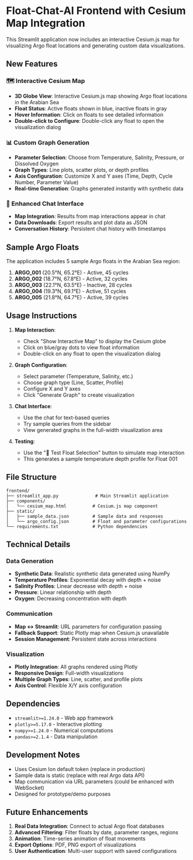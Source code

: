 # Float-Chat-AI Frontend with Cesium Map Integration

This Streamlit application now includes an interactive Cesium.js map for visualizing Argo float locations and generating custom data visualizations.

## New Features

### 🗺️ Interactive Cesium Map
- **3D Globe View**: Interactive Cesium.js map showing Argo float locations in the Arabian Sea
- **Float Status**: Active floats shown in blue, inactive floats in gray
- **Hover Information**: Click on floats to see detailed information
- **Double-click to Configure**: Double-click any float to open the visualization dialog

### 📊 Custom Graph Generation
- **Parameter Selection**: Choose from Temperature, Salinity, Pressure, or Dissolved Oxygen
- **Graph Types**: Line plots, scatter plots, or depth profiles
- **Axis Configuration**: Customize X and Y axes (Time, Depth, Cycle Number, Parameter Value)
- **Real-time Generation**: Graphs generated instantly with synthetic data

### 💬 Enhanced Chat Interface
- **Map Integration**: Results from map interactions appear in chat
- **Data Downloads**: Export results and plot data as JSON
- **Conversation History**: Persistent chat history with timestamps

## Sample Argo Floats

The application includes 5 sample Argo floats in the Arabian Sea region:

1. **ARGO_001** (20.5°N, 65.2°E) - Active, 45 cycles
2. **ARGO_002** (18.7°N, 67.8°E) - Active, 32 cycles  
3. **ARGO_003** (22.1°N, 63.5°E) - Inactive, 28 cycles
4. **ARGO_004** (19.3°N, 69.1°E) - Active, 51 cycles
5. **ARGO_005** (21.8°N, 64.7°E) - Active, 39 cycles

## Usage Instructions

1. **Map Interaction**:
   - Check "Show Interactive Map" to display the Cesium globe
   - Click on blue/gray dots to view float information
   - Double-click on any float to open the visualization dialog

2. **Graph Configuration**:
   - Select parameter (Temperature, Salinity, etc.)
   - Choose graph type (Line, Scatter, Profile)
   - Configure X and Y axes
   - Click "Generate Graph" to create visualization

3. **Chat Interface**:
   - Use the chat for text-based queries
   - Try sample queries from the sidebar
   - View generated graphs in the full-width visualization area

4. **Testing**:
   - Use the "🎯 Test Float Selection" button to simulate map interaction
   - This generates a sample temperature depth profile for Float 001

## File Structure

```
frontend/
├── streamlit_app.py              # Main Streamlit application
├── components/
│   └── cesium_map.html          # Cesium.js map component
├── static/
│   ├── sample_data.json         # Sample data and responses
│   └── argo_config.json         # Float and parameter configurations
└── requirements.txt             # Python dependencies
```

## Technical Details

### Data Generation
- **Synthetic Data**: Realistic synthetic data generated using NumPy
- **Temperature Profiles**: Exponential decay with depth + noise
- **Salinity Profiles**: Linear decrease with depth + noise  
- **Pressure**: Linear relationship with depth
- **Oxygen**: Decreasing concentration with depth

### Communication
- **Map ↔ Streamlit**: URL parameters for configuration passing
- **Fallback Support**: Static Plotly map when Cesium.js unavailable
- **Session Management**: Persistent state across interactions

### Visualization
- **Plotly Integration**: All graphs rendered using Plotly
- **Responsive Design**: Full-width visualizations
- **Multiple Graph Types**: Line, scatter, and profile plots
- **Axis Control**: Flexible X/Y axis configuration

## Dependencies

- `streamlit>=1.24.0` - Web app framework
- `plotly>=5.17.0` - Interactive plotting
- `numpy>=1.24.0` - Numerical computations
- `pandas>=2.1.4` - Data manipulation

## Development Notes

- Uses Cesium Ion default token (replace in production)
- Sample data is static (replace with real Argo data API)
- Map communication via URL parameters (could be enhanced with WebSocket)
- Designed for prototype/demo purposes

## Future Enhancements

1. **Real Data Integration**: Connect to actual Argo float databases
2. **Advanced Filtering**: Filter floats by date, parameter ranges, regions
3. **Animation**: Time-series animation of float movements
4. **Export Options**: PDF, PNG export of visualizations
5. **User Authentication**: Multi-user support with saved configurations